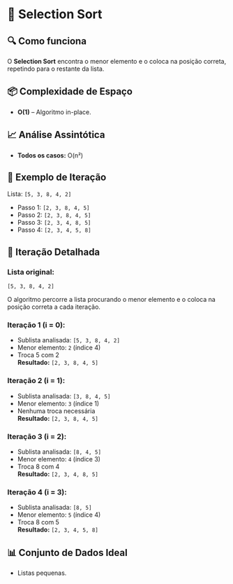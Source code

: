 # 📄 Selection Sort

## 🔍 Como funciona
O **Selection Sort** encontra o menor elemento e o coloca na posição correta, repetindo para o restante da lista.

## 📦 Complexidade de Espaço
- **O(1)** – Algoritmo in-place.

## 📈 Análise Assintótica
- **Todos os casos:** O(n²)

## 🔁 Exemplo de Iteração
Lista: `[5, 3, 8, 4, 2]`
- Passo 1: `[2, 3, 8, 4, 5]`
- Passo 2: `[2, 3, 8, 4, 5]`
- Passo 3: `[2, 3, 4, 8, 5]`
- Passo 4: `[2, 3, 4, 5, 8]`

## 🧮 Iteração Detalhada

### Lista original:
`[5, 3, 8, 4, 2]`

O algoritmo percorre a lista procurando o menor elemento e o coloca na posição correta a cada iteração.

### Iteração 1 (i = 0):
- Sublista analisada: `[5, 3, 8, 4, 2]`  
- Menor elemento: `2` (índice 4)  
- Troca 5 com 2  
**Resultado:** `[2, 3, 8, 4, 5]`

### Iteração 2 (i = 1):
- Sublista analisada: `[3, 8, 4, 5]`  
- Menor elemento: `3` (índice 1)  
- Nenhuma troca necessária  
**Resultado:** `[2, 3, 8, 4, 5]`

### Iteração 3 (i = 2):
- Sublista analisada: `[8, 4, 5]`  
- Menor elemento: `4` (índice 3)  
- Troca 8 com 4  
**Resultado:** `[2, 3, 4, 8, 5]`

### Iteração 4 (i = 3):
- Sublista analisada: `[8, 5]`  
- Menor elemento: `5` (índice 4)  
- Troca 8 com 5  
**Resultado:** `[2, 3, 4, 5, 8]`


## 📊 Conjunto de Dados Ideal
- Listas pequenas.